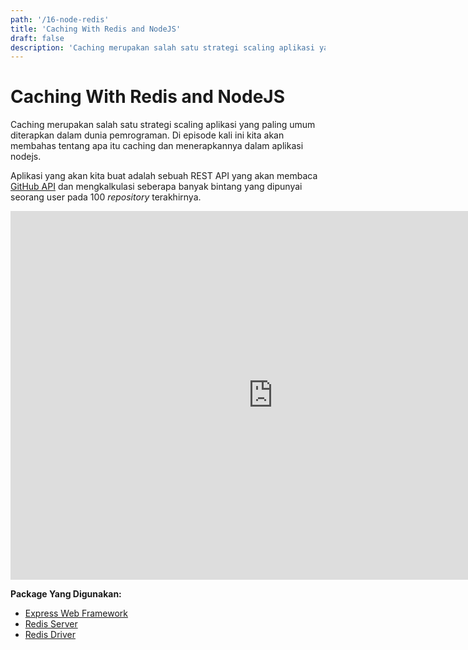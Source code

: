 ```yaml
---
path: '/16-node-redis'
title: 'Caching With Redis and NodeJS'
draft: false
description: 'Caching merupakan salah satu strategi scaling aplikasi yang paling umum diterapkan dalam dunia pemrograman. Di episode kali ini kita akan membahas tentang apa itu caching dan menerapkannya dalam aplikasi nodejs.'
---
```


# Caching With Redis and NodeJS

Caching merupakan salah satu strategi scaling aplikasi yang paling umum diterapkan dalam dunia pemrograman. Di episode kali ini kita akan membahas tentang apa itu caching dan menerapkannya dalam aplikasi nodejs.

Aplikasi yang akan kita buat adalah sebuah REST API yang akan membaca [GitHub API](https://api.github.com/) dan mengkalkulasi seberapa banyak bintang yang dipunyai seorang user pada 100 _repository_ terakhirnya.

<iframe width="840" height="590" src="https://www.youtube.com/embed/_ckarChbGBg?rel=0" frameborder="0" allowfullscreen></iframe>

**Package Yang Digunakan:**

* [Express Web Framework](http://expressjs.com/)
* [Redis Server](https://redis.io/)
* [Redis Driver](https://www.npmjs.com/package/redis)

